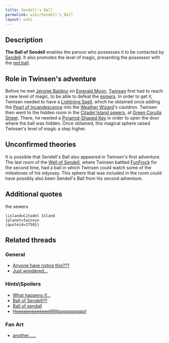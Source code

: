 ```yaml
---
title: Sendell's Ball
permalink: wiki/Sendell's_Ball
layout: wiki
---
```


## Description

**The Ball of Sendell** enables the person who possesses it to be
contacted by [Sendell](Sendell "wikilink"). It also promotes the level
of magic, presenting the possessor with the [red
ball](Magic_Ball "wikilink").

## Role in Twinsen's adventure

Before he met [Jerome Baldino](Jerome_Baldino "wikilink") on [Emerald
Moon](Emerald_Moon "wikilink"), [Twinsen](Twinsen "wikilink") first had
to reach a new level of magic, to be able to defeat the
[esmers](esmers "wikilink"). In order to get it, Twinsen needed to have
a [Lightning Spell](Lightning_Spell "wikilink"), which he obtained once
adding the [Pearl of Incandescence](Pearl_of_Incandescence "wikilink")
into the [Weather Wizard](Weather_Wizard "wikilink")'s cauldron. Twinsen
then went to the hidden room in the [Citadel Island
sewers](Citadel_Island_sewers "wikilink"), at [Green Corulla
Street](Green_Corulla_Street "wikilink"). There, he needed a
[Pyramid-Shaped Key](Pyramid-Shaped_Key "wikilink") in order to open the
door where the ball was hidden. Once obtained, this magical sphere
raised Twinsen's level of magic a step higher.

## Unconfirmed theories

It is possible that Sendell's Ball also appeared in Twinsen's first
adventure. The last room of the [Well of
Sendell](Well_of_Sendell "wikilink"), where Twinsen battled
[FunFrock](FunFrock "wikilink") for the second time, had a ball in which
Twinsen could watch some of the milestones of his odyssey. This sphere
that was included in the room could have possibly also been Sendell's
Ball from his second adventure.

## Additional quotes

the sewers

`|island=Citadel Island`  
`|planet=twinsun`  
`|quoteid=1750}}`

## Related threads

### General

- [Anyone have notice
  this???](https://forum.magicball.net/showthread.php?t=7742)
- [Just wondered...](https://forum.magicball.net/showthread.php?t=7075)

### Hints\Spoilers

- [What happens
  if...](https://forum.magicball.net/showthread.php?t=7443)
- [Ball of
  Sendell!?!](https://forum.magicball.net/showthread.php?t=7093)
- [Ball of sendall](https://forum.magicball.net/showthread.php?t=2084)
- [Heeeeeeeeeeeeellllllllpppppppppp!](https://forum.magicball.net/showthread.php?t=1260)

### Fan Art

- [another......](http://forum.magicball.net/showthread.php?p=38821#post38821)
